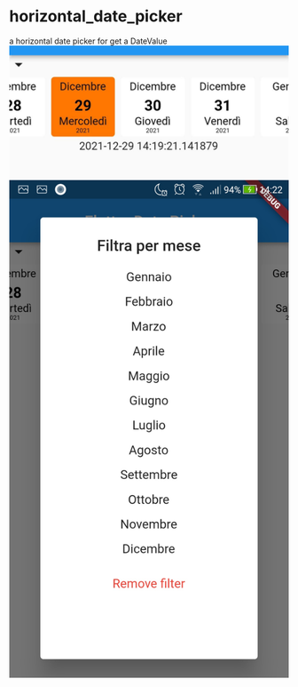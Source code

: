 # horizontal_date_picker
a horizontal date picker for get a DateValue
![alt text](https://raw.githubusercontent.com/Karak002/horizontal_date_picker/main/Screenshot/WhatsApp%20Image%202021-12-29%20at%2014.22.33.jpeg)
![alt text](https://raw.githubusercontent.com/Karak002/horizontal_date_picker/main/Screenshot/WhatsApp%20Image%202021-12-29%20at%2014.22.33%20(1).jpeg)
